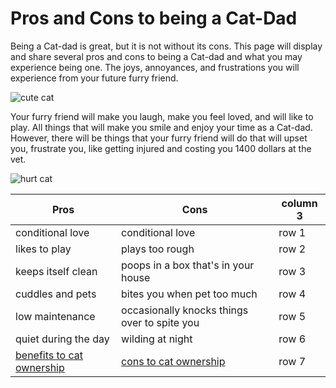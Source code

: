 # Pros and Cons to being a Cat-Dad

Being a Cat-dad is great, but it is not without its cons. This page will display and share several pros and cons to being a Cat-dad and what you may experience being one. The joys, annoyances, and frustrations you will experience from your future furry friend.

![cute cat](/images/Eddiecute.jpg)

Your furry friend will make you laugh, make you feel loved, and will like to play. All things that will make you smile and enjoy your time as a Cat-dad. However, there will be things that your furry friend will do that will upset you, frustrate you, like getting injured and costing you 1400 dollars at the vet.

![hurt cat](/images/Eddiehurt.jpg)

| Pros                    | Cons                                       | column 3   |
|-------------------------|--------------------------------------------|------------|
| conditional love        | conditional love                           | row 1      |
| likes to play           | plays too rough                            | row 2      |
| keeps itself clean     | poops in a box that's in your house       | row 3      |
| cuddles and pets        | bites you when pet too much                | row 4      |
| low maintenance         | occasionally knocks things over to spite you | row 5    |
| quiet during the day    | wilding at night                           | row 6      |
| [benefits to cat ownership](https://www.helpguide.org/articles/healthy-living/joys-of-owning-a-cat.htm) | [cons to cat ownership](https://pethelpful.com/cats/Reasons-Not-to-Have-a-Pet-Cat) | row 7 |
